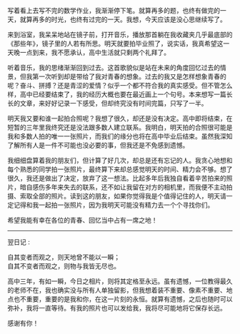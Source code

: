 写着看上去写不完的数学作业，我渐渐停下笔。就算再多的题，也终有做完的一天，就算再多的时光，也终有过完的一天。我想，今天应该是没心思继续写了。

来到浴室，我呆呆地站在镜子前，打开音乐，播放那首躺在我收藏夹几乎最底部的《那些年》，镜子里的人若有所思。明天就要拍毕业照了，说实话，我真希望这一天晚一点到来，我不愿承认，高中生活就只剩两个礼拜了。

听着音乐，我的思绪渐渐回到过去。这首歌貌似是站在未来的角度回忆过去的情景，但我第一次听到却是带给了我对青春的想象。过去的我又是怎样想象青春的呢？奋斗、拼搏？还是青涩的爱情？似乎一个都不符合我的真实感受。但不管怎么样，高中已经要结束了，我的经历大概也要在最近画上一个句号。本来想写一篇长长的文章，来好好记录一下感受，但却终究没有时间完篇，只写了一半。

明天我又要和谁一起拍合照呢？我想了很久，却还是没有决定。高中即将结束，在短暂的三年里我终究还是没法跟多数人建立联系。我明白，明天拍的合照很可能是我和多数人拍的唯一一张照片，而我们的缘分也将在高中毕业后结束。虽然我深知了解所有人是一件不可能也没必要的事，但我还是不免感到遗憾。

我细细盘算着我的朋友们，但计算了好几次，却总是还有忘记的人。我贪心地想和每个熟悉的同学拍一张照片，最终算下来却总感觉明天的时间、精力会不够。想了很久，我还是做出了决定，放弃了这一想法。比起多年后我独自看着辛苦拍来的照片，暗自感伤多年来失去的联系，还不如让我留在对方的相机里，而我便不主动拍摄、索取全部的照片。读到这的朋友，如果你觉得我是个值得记住的人，明天请一定记得和我一起拍一张照片，因为我明天可能没有精力去一个个寻找你们。

希望我能有幸在各位的青春、回忆当中占有一席之地！

----------
翌日记
: 

自其变者而观之，则天地曾不能以一瞬；  
自其不变者而观之，则物与我皆无尽也。

高中三年，有如一瞬，今日之相片，则将其定格至永远。虽有遗憾，一位教得最久的老师不在，我也确实没与所有人单独留影，但我想着装不重要、像素不重要、地点也不重要，重要的是我和你，在这一片刻的永恒。就算有遗憾，之后也随时可以弥补，我将一直等待。有我的照片也可以发给我，我将尽可能地将它保存长远。

感谢有你！